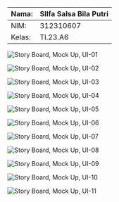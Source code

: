| Nama: | SIlfa Salsa Bila Putri |
| --- | --- |
| NIM: | 312310607 |
| Kelas: | TI.23.A6 |

![Story Board, Mock Up, UI-01](https://github.com/user-attachments/assets/0212d26f-2fd0-4282-a634-26b7bce25500)

![Story Board, Mock Up, UI-02](https://github.com/user-attachments/assets/c9acaefe-2cca-4032-92ac-6f33e32f1bf8)

![Story Board, Mock Up, UI-03](https://github.com/user-attachments/assets/2dd6bdca-7ca0-4332-97a6-cbef2899e05d)

![Story Board, Mock Up, UI-04](https://github.com/user-attachments/assets/1ce502f3-f69c-4b4c-8a1e-0ff18d89c5d2)

![Story Board, Mock Up, UI-05](https://github.com/user-attachments/assets/113363c8-d2b8-4a1e-b128-f43f37b8bf79)

![Story Board, Mock Up, UI-06](https://github.com/user-attachments/assets/24d0c9a9-a601-42b3-b7b8-d748aa4c272b)

![Story Board, Mock Up, UI-07](https://github.com/user-attachments/assets/d4055dc1-c922-49fd-a8c3-ec2f5da8c3c5)

![Story Board, Mock Up, UI-08](https://github.com/user-attachments/assets/9c90be89-c238-4da3-a28e-488c4ea57c9a)

![Story Board, Mock Up, UI-09](https://github.com/user-attachments/assets/75a68774-875c-4857-ba1d-6a198b598842)

![Story Board, Mock Up, UI-10](https://github.com/user-attachments/assets/f3003124-8c00-4ecc-924f-dae00195a329)

![Story Board, Mock Up, UI-11](https://github.com/user-attachments/assets/72fd7971-c117-406b-b213-1247c751b907)


